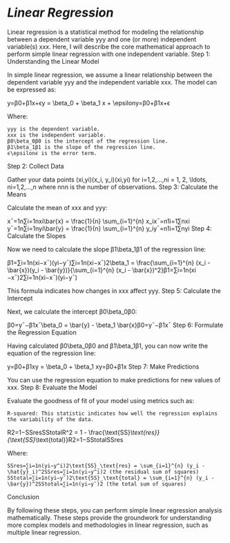 # _Linear Regression_

Linear regression is a statistical method for modeling the relationship between a dependent variable yyy and one (or more) independent variable(s) xxx. Here, I will describe the core mathematical approach to perform simple linear regression with one independent variable.
Step 1: Understanding the Linear Model

In simple linear regression, we assume a linear relationship between the dependent variable yyy and the independent variable xxx. The model can be expressed as:

y=β0+β1x+ϵy = \beta_0 + \beta_1 x + \epsilony=β0​+β1​x+ϵ

Where:

    yyy is the dependent variable.
    xxx is the independent variable.
    β0\beta_0β0​ is the intercept of the regression line.
    β1\beta_1β1​ is the slope of the regression line.
    ϵ\epsilonϵ is the error term.

Step 2: Collect Data

Gather your data points (xi,yi)(x_i, y_i)(xi​,yi​) for i=1,2,…,ni = 1, 2, \ldots, ni=1,2,…,n where nnn is the number of observations.
Step 3: Calculate the Means

Calculate the mean of xxx and yyy:

xˉ=1n∑i=1nxi\bar{x} = \frac{1}{n} \sum_{i=1}^{n} x_ixˉ=n1​i=1∑n​xi​
yˉ=1n∑i=1nyi\bar{y} = \frac{1}{n} \sum_{i=1}^{n} y_iyˉ​=n1​i=1∑n​yi​
Step 4: Calculate the Slopes

Now we need to calculate the slope β1\beta_1β1​ of the regression line:

β1=∑i=1n(xi−xˉ)(yi−yˉ)∑i=1n(xi−xˉ)2\beta_1 = \frac{\sum_{i=1}^{n} (x_i - \bar{x})(y_i - \bar{y})}{\sum_{i=1}^{n} (x_i - \bar{x})^2}β1​=∑i=1n​(xi​−xˉ)2∑i=1n​(xi​−xˉ)(yi​−yˉ​)​

This formula indicates how changes in xxx affect yyy.
Step 5: Calculate the Intercept

Next, we calculate the intercept β0\beta_0β0​:

β0=yˉ−β1xˉ\beta_0 = \bar{y} - \beta_1 \bar{x}β0​=yˉ​−β1​xˉ
Step 6: Formulate the Regression Equation

Having calculated β0\beta_0β0​ and β1\beta_1β1​, you can now write the equation of the regression line:

y=β0+β1xy = \beta_0 + \beta_1 xy=β0​+β1​x
Step 7: Make Predictions

You can use the regression equation to make predictions for new values of xxx.
Step 8: Evaluate the Model

Evaluate the goodness of fit of your model using metrics such as:

    R-squared: This statistic indicates how well the regression explains the variability of the data.

R2=1−SSresSStotalR^2 = 1 - \frac{\text{SS}_\text{res}}{\text{SS}_\text{total}}R2=1−SStotal​SSres​​

Where:

    SSres=∑i=1n(yi−y^i)2\text{SS}_\text{res} = \sum_{i=1}^{n} (y_i - \hat{y}_i)^2SSres​=∑i=1n​(yi​−y^​i​)2 (the residual sum of squares)
    SStotal=∑i=1n(yi−yˉ)2\text{SS}_\text{total} = \sum_{i=1}^{n} (y_i - \bar{y})^2SStotal​=∑i=1n​(yi​−yˉ​)2 (the total sum of squares)

Conclusion

By following these steps, you can perform simple linear regression analysis mathematically. These steps provide the groundwork for understanding more complex models and methodologies in linear regression, such as multiple linear regression.
